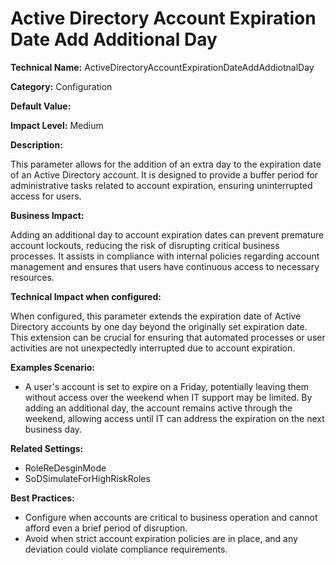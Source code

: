 # Active Directory Account Expiration Date Add Additional Day

**Technical Name:** ActiveDirectoryAccountExpirationDateAddAddiotnalDay

**Category:** Configuration

**Default Value:**

**Impact Level:** Medium

**Description:**

This parameter allows for the addition of an extra day to the expiration date of an Active Directory account. It is designed to provide a buffer period for administrative tasks related to account expiration, ensuring uninterrupted access for users.

**Business Impact:**

Adding an additional day to account expiration dates can prevent premature account lockouts, reducing the risk of disrupting critical business processes. It assists in compliance with internal policies regarding account management and ensures that users have continuous access to necessary resources.

**Technical Impact when configured:**

When configured, this parameter extends the expiration date of Active Directory accounts by one day beyond the originally set expiration date. This extension can be crucial for ensuring that automated processes or user activities are not unexpectedly interrupted due to account expiration.

**Examples Scenario:**

- A user's account is set to expire on a Friday, potentially leaving them without access over the weekend when IT support may be limited. By adding an additional day, the account remains active through the weekend, allowing access until IT can address the expiration on the next business day.

**Related Settings:**

- RoleReDesginMode
- SoDSimulateForHighRiskRoles

**Best Practices:** 

- Configure when accounts are critical to business operation and cannot afford even a brief period of disruption.
- Avoid when strict account expiration policies are in place, and any deviation could violate compliance requirements.